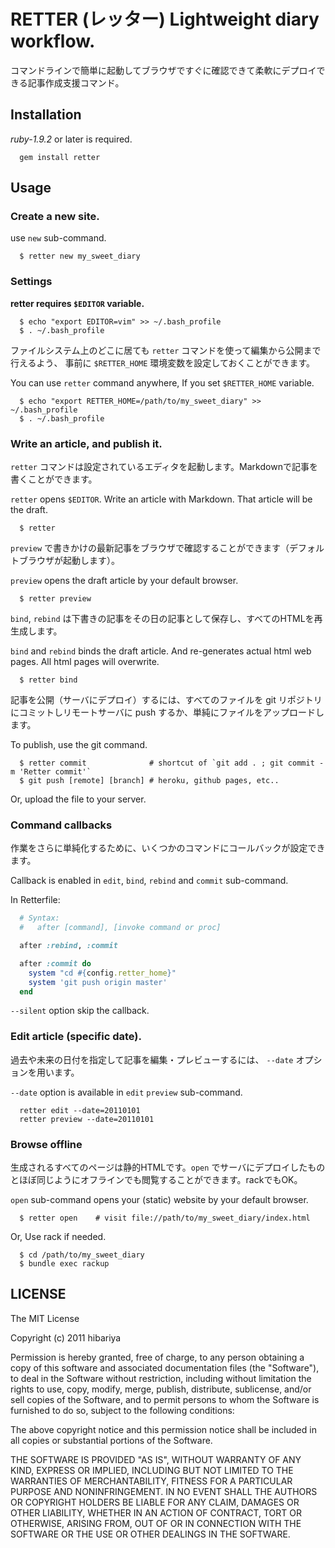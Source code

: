 # RETTER (レッター) Lightweight diary workflow.

コマンドラインで簡単に起動してブラウザですぐに確認できて柔軟にデプロイできる記事作成支援コマンド。

## Installation

*ruby-1.9.2* or later is required.

~~~~
  gem install retter
~~~~

## Usage

### Create a new site.

use `new` sub-command.

~~~~
  $ retter new my_sweet_diary
~~~~

### Settings

**retter requires `$EDITOR` variable.**

~~~~
  $ echo "export EDITOR=vim" >> ~/.bash_profile
  $ . ~/.bash_profile
~~~~

ファイルシステム上のどこに居ても `retter` コマンドを使って編集から公開まで行えるよう、 事前に `$RETTER_HOME` 環境変数を設定しておくことができます。

You can use `retter` command anywhere, If you set `$RETTER_HOME` variable.

~~~~
  $ echo "export RETTER_HOME=/path/to/my_sweet_diary" >> ~/.bash_profile
  $ . ~/.bash_profile
~~~~

### Write an article, and publish it.

`retter` コマンドは設定されているエディタを起動します。Markdownで記事を書くことができます。

`retter` opens `$EDITOR`. Write an article with Markdown. That article will be the draft.

~~~~
  $ retter
~~~~

`preview` で書きかけの最新記事をブラウザで確認することができます（デフォルトブラウザが起動します）。

`preview` opens the draft article by your default browser.

~~~~
  $ retter preview
~~~~

`bind`, `rebind` は下書きの記事をその日の記事として保存し、すべてのHTMLを再生成します。

`bind` and `rebind` binds the draft article. And re-generates actual html web pages. All html pages will overwrite.

~~~~
  $ retter bind
~~~~


記事を公開（サーバにデプロイ）するには、すべてのファイルを git リポジトリにコミットしリモートサーバに push するか、単純にファイルをアップロードします。

To publish, use the git command.

~~~~
  $ retter commit              # shortcut of `git add . ; git commit -m 'Retter commit'`
  $ git push [remote] [branch] # heroku, github pages, etc..
~~~~

Or, upload the file to your server.

### Command callbacks

作業をさらに単純化するために、いくつかのコマンドにコールバックが設定できます。

Callback is enabled in `edit`, `bind`, `rebind` and `commit` sub-command.

In Retterfile:

~~~~ruby
  # Syntax:
  #   after [command], [invoke command or proc]

  after :rebind, :commit

  after :commit do
    system "cd #{config.retter_home}"
    system 'git push origin master'
  end
~~~~

`--silent` option skip the callback.

### Edit article (specific date).

過去や未来の日付を指定して記事を編集・プレビューするには、 `--date` オプションを用います。

`--date` option is available in `edit` `preview` sub-command.

~~~~
  retter edit --date=20110101
  retter preview --date=20110101
~~~~

### Browse offline

生成されるすべてのページは静的HTMLです。`open` でサーバにデプロイしたものとほぼ同じようにオフラインでも閲覧することができます。rackでもOK。

`open` sub-command opens your (static) website by your default browser.

~~~~
  $ retter open    # visit file://path/to/my_sweet_diary/index.html
~~~~

Or, Use rack if needed.

~~~~
  $ cd /path/to/my_sweet_diary
  $ bundle exec rackup
~~~~

## LICENSE

The MIT License

Copyright (c) 2011 hibariya

Permission is hereby granted, free of charge, to any person obtaining a copy of this software and associated documentation files (the "Software"), to deal in the Software without restriction, including without limitation the rights to use, copy, modify, merge, publish, distribute, sublicense, and/or sell copies of the Software, and to permit persons to whom the Software is furnished to do so, subject to the following conditions:

The above copyright notice and this permission notice shall be included in all copies or substantial portions of the Software.

THE SOFTWARE IS PROVIDED "AS IS", WITHOUT WARRANTY OF ANY KIND, EXPRESS OR IMPLIED, INCLUDING BUT NOT LIMITED TO THE WARRANTIES OF MERCHANTABILITY, FITNESS FOR A PARTICULAR PURPOSE AND NONINFRINGEMENT. IN NO EVENT SHALL THE AUTHORS OR COPYRIGHT HOLDERS BE LIABLE FOR ANY CLAIM, DAMAGES OR OTHER LIABILITY, WHETHER IN AN ACTION OF CONTRACT, TORT OR OTHERWISE, ARISING FROM, OUT OF OR IN CONNECTION WITH THE SOFTWARE OR THE USE OR OTHER DEALINGS IN THE SOFTWARE.

